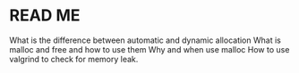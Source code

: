 # READ ME
What is the difference between automatic and dynamic allocation
What is malloc and free and how to use them
Why and when use malloc
How to use valgrind to check for memory leak.
